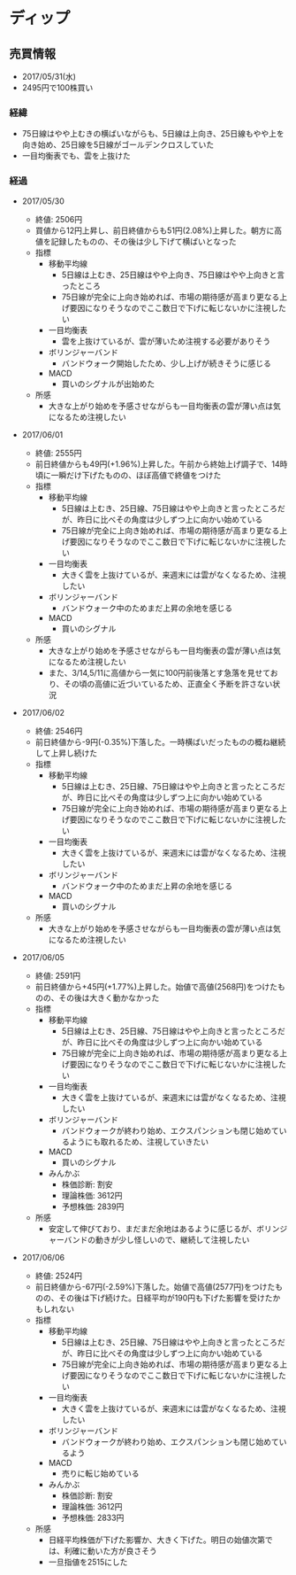 # ディップ
## 売買情報
- 2017/05/31(水)
- 2495円で100株買い

### 経緯
- 75日線はやや上むきの横ばいながらも、5日線は上向き、25日線もやや上を向き始め、25日線を5日線がゴールデンクロスしていた
- 一目均衡表でも、雲を上抜けた

### 経過
- 2017/05/30
    - 終値: 2506円
    - 買値から12円上昇し、前日終値からも51円(2.08%)上昇した。朝方に高値を記録したものの、その後は少し下げて横ばいとなった
    - 指標
      - 移動平均線
        - 5日線は上むき、25日線はやや上向き、75日線はやや上向きと言ったところ
        - 75日線が完全に上向き始めれば、市場の期待感が高まり更なる上げ要因になりそうなのでここ数日で下げに転じないかに注視したい
      - 一目均衡表
        - 雲を上抜けているが、雲が薄いため注視する必要がありそう
      - ボリンジャーバンド
        - バンドウォーク開始したため、少し上げが続きそうに感じる
      - MACD
        - 買いのシグナルが出始めた
    - 所感
      - 大きな上がり始めを予感させながらも一目均衡表の雲が薄い点は気になるため注視したい

- 2017/06/01
    - 終値: 2555円
    - 前日終値からも49円(+1.96%)上昇した。午前から終始上げ調子で、14時頃に一瞬だけ下げたものの、ほぼ高値で終値をつけた
    - 指標
      - 移動平均線
        - 5日線は上むき、25日線、75日線はやや上向きと言ったところだが、昨日に比べその角度は少しずつ上に向かい始めている
        - 75日線が完全に上向き始めれば、市場の期待感が高まり更なる上げ要因になりそうなのでここ数日で下げに転じないかに注視したい
      - 一目均衡表
        - 大きく雲を上抜けているが、来週末には雲がなくなるため、注視したい
      - ボリンジャーバンド
        - バンドウォーク中のためまだ上昇の余地を感じる
      - MACD
        - 買いのシグナル
    - 所感
      - 大きな上がり始めを予感させながらも一目均衡表の雲が薄い点は気になるため注視したい
      - また、3/14,5/11に高値から一気に100円前後落とす急落を見せており、その頃の高値に近づいているため、正直全く予断を許さない状況

- 2017/06/02
    - 終値: 2546円
    - 前日終値から-9円(-0.35%)下落した。一時横ばいだったものの概ね継続して上昇し続けた
    - 指標
      - 移動平均線
        - 5日線は上むき、25日線、75日線はやや上向きと言ったところだが、昨日に比べその角度は少しずつ上に向かい始めている
        - 75日線が完全に上向き始めれば、市場の期待感が高まり更なる上げ要因になりそうなのでここ数日で下げに転じないかに注視したい
      - 一目均衡表
        - 大きく雲を上抜けているが、来週末には雲がなくなるため、注視したい
      - ボリンジャーバンド
        - バンドウォーク中のためまだ上昇の余地を感じる
      - MACD
        - 買いのシグナル
    - 所感
      - 大きな上がり始めを予感させながらも一目均衡表の雲が薄い点は気になるため注視したい

- 2017/06/05
    - 終値: 2591円
    - 前日終値から+45円(+1.77%)上昇した。始値で高値(2568円)をつけたものの、その後は大きく動かなかった
    - 指標
      - 移動平均線
        - 5日線は上むき、25日線、75日線はやや上向きと言ったところだが、昨日に比べその角度は少しずつ上に向かい始めている
        - 75日線が完全に上向き始めれば、市場の期待感が高まり更なる上げ要因になりそうなのでここ数日で下げに転じないかに注視したい
      - 一目均衡表
        - 大きく雲を上抜けているが、来週末には雲がなくなるため、注視したい
      - ボリンジャーバンド
        - バンドウォークが終わり始め、エクスパンションも閉じ始めているようにも取れるため、注視していきたい
      - MACD
        - 買いのシグナル
      - みんかぶ
        - 株価診断: 割安
        - 理論株価: 3612円
        - 予想株価: 2839円
    - 所感
      - 安定して伸びており、まだまだ余地はあるように感じるが、ボリンジャーバンドの動きが少し怪しいので、継続して注視したい

- 2017/06/06
    - 終値: 2524円
    - 前日終値から-67円(-2.59%)下落した。始値で高値(2577円)をつけたものの、その後は下げ続けた。日経平均が190円も下げた影響を受けたかもしれない
    - 指標
      - 移動平均線
        - 5日線は上むき、25日線、75日線はやや上向きと言ったところだが、昨日に比べその角度は少しずつ上に向かい始めている
        - 75日線が完全に上向き始めれば、市場の期待感が高まり更なる上げ要因になりそうなのでここ数日で下げに転じないかに注視したい
      - 一目均衡表
        - 大きく雲を上抜けているが、来週末には雲がなくなるため、注視したい
      - ボリンジャーバンド
        - バンドウォークが終わり始め、エクスパンションも閉じ始めているよう
      - MACD
        - 売りに転じ始めている
      - みんかぶ
        - 株価診断: 割安
        - 理論株価: 3612円
        - 予想株価: 2833円
    - 所感
      - 日経平均株価が下げた影響か、大きく下げた。明日の始値次第では、利確に動いた方が良さそう
      - 一旦指値を2515にした
